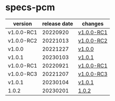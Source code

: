 # specs-pcm	


|version|release date|changes|
|---|---|---|
|v1.0.0-RC1|20220920|[v1.0.0-RC1](./v1.0.0-RC1-20220920.md)|
|v1.0.0-RC2|20221013|[v1.0.0-RC2](./v1.0.0-RC2-20221013.md)|
|v1.0.0|20221227|[v1.0.0](./v1.0.0-20221227.md)|
|v1.0.1|20230103|[v1.0.1](./v1.0.1-20230103.md)|
|v1.0.0-RC1|20220921|[v1.0.0-RC1](./v1.0.0-RC1-20220921.md)|
|v1.0.0-RC3|20221207|[v1.0.0-RC3](./v1.0.0-RC3-20221207.md)|
|v1.0.1|20230104|[v1.0.1](./v1.0.1-20230104.md)|
|1.0.2|20230201|[1.0.2](./1.0.2-20230201.md)|
